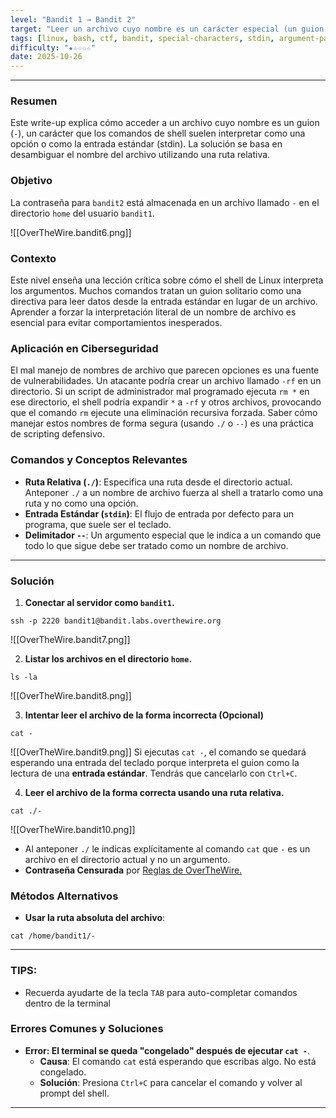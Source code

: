 ```yaml
---
level: "Bandit 1 → Bandit 2"
target: "Leer un archivo cuyo nombre es un carácter especial (un guion '-')."
tags: [linux, bash, ctf, bandit, special-characters, stdin, argument-parsing]
difficulty: "★☆☆☆☆"
date: 2025-10-26
---
```

---
### Resumen
Este write-up explica cómo acceder a un archivo cuyo nombre es un guion (`-`), un carácter que los comandos de shell suelen interpretar como una opción o como la entrada estándar (stdin). La solución se basa en desambiguar el nombre del archivo utilizando una ruta relativa.

### Objetivo
La contraseña para `bandit2` está almacenada en un archivo llamado `-` en el directorio `home` del usuario `bandit1`.

![[OverTheWire.bandit6.png]]
### Contexto
Este nivel enseña una lección crítica sobre cómo el shell de Linux interpreta los argumentos. Muchos comandos tratan un guion solitario como una directiva para leer datos desde la entrada estándar en lugar de un archivo. Aprender a forzar la interpretación literal de un nombre de archivo es esencial para evitar comportamientos inesperados.

### Aplicación en Ciberseguridad
El mal manejo de nombres de archivo que parecen opciones es una fuente de vulnerabilidades. Un atacante podría crear un archivo llamado `-rf` en un directorio. Si un script de administrador mal programado ejecuta `rm *` en ese directorio, el shell podría expandir `*` a `-rf` y otros archivos, provocando que el comando `rm` ejecute una eliminación recursiva forzada. Saber cómo manejar estos nombres de forma segura (usando `./` o `--`) es una práctica de scripting defensivo.

### Comandos y Conceptos Relevantes
* **Ruta Relativa (`./`)**: Especifica una ruta desde el directorio actual. Anteponer `./` a un nombre de archivo fuerza al shell a tratarlo como una ruta y no como una opción.
* **Entrada Estándar (`stdin`)**: El flujo de entrada por defecto para un programa, que suele ser el teclado.
* **Delimitador `--`**: Un argumento especial que le indica a un comando que todo lo que sigue debe ser tratado como un nombre de archivo.

---
### Solución

1.  **Conectar al servidor como `bandit1`.**
```
ssh -p 2220 bandit1@bandit.labs.overthewire.org
```
![[OverTheWire.bandit7.png]]

2.  **Listar los archivos en el directorio `home`.**
```
ls -la
```
![[OverTheWire.bandit8.png]]

3.  **Intentar leer el archivo de la forma incorrecta (Opcional)**
```
cat -
```
![[OverTheWire.bandit9.png]]
    Si ejecutas `cat -`, el comando se quedará esperando una entrada del teclado porque interpreta el guion como la lectura de una **entrada estándar**. Tendrás que cancelarlo con `Ctrl+C`.

4.  **Leer el archivo de la forma correcta usando una ruta relativa.**
```
cat ./-
```
![[OverTheWire.bandit10.png]]
- Al anteponer `./` le indicas explícitamente al comando `cat` que `-` es un archivo en el directorio actual y no un argumento.
- **Contraseña Censurada** por [Reglas de OverTheWire.](https://overthewire.org/rules/)

### Métodos Alternativos

*   **Usar la ruta absoluta del archivo**:
```
cat /home/bandit1/-
```
---
### TIPS:
- Recuerda ayudarte de la tecla `TAB` para auto-completar comandos dentro de la terminal

### Errores Comunes y Soluciones

* **Error: El terminal se queda "congelado" después de ejecutar `cat -`**.
    *   **Causa**: El comando `cat` está esperando que escribas algo. No está congelado.
    *   **Solución**: Presiona `Ctrl+C` para cancelar el comando y volver al prompt del shell.

---
